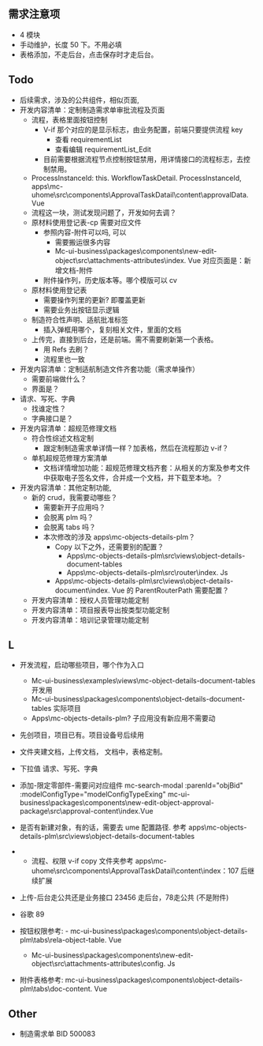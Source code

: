 



## 需求注意项
-  4 模块
- 手动维护，长度 50 下。不用必填
- 表格添加，不走后台，点击保存时才走后台。


## Todo
- 后续需求，涉及的公共组件，相似页面,
- 开发内容清单：定制制造需求单审批流程及页面
	- 流程，表格里面按钮控制
		- V-if 那个对应的是显示标志，由业务配置，前端只要提供流程 key 
			- 查看 requirementList
			- 查看编辑 requirementList_Edit
		- 目前需要根据流程节点控制按钮禁用，用详情接口的流程标志，去控制禁用。
	- ProcessInstanceId: this. WorkflowTaskDetail. ProcessInstanceId,        apps\mc-uhome\src\components\ApprovalTaskDatail\content\approvalData. Vue
	- 流程这一块，测试发现问题了，开发如何去调？
	- 原材料使用登记表-cp 需要对应文件
		- 参照内容-附件可以吗,  可以
			- 需要搬运很多内容
			- Mc-ui-business\packages\components\new-edit-object\src\attachments-attributes\index. Vue   对应页面是：新增文档-附件
		- 附件操作列，历史版本等。哪个模版可以 cv
	- 原材料使用登记表
		- 需要操作列里的更新? 即覆盖更新
		- 需要业务出按钮显示逻辑
	- 制造符合性声明、适航批准标签
		- 插入弹框用哪个，复刻相关文件，里面的文档
	- 上传完，直接到后台，还是前端。需不需要刷新第一个表格。
		- 用 Refs 去刷？
		- 流程里也一致
- 开发内容清单：定制适航制造文件齐套功能（需求单操作）
	- 需要前端做什么？
	- 界面是？
- 请求、写死、字典
	- 找谁定性？
	- 字典接口是？
- 开发内容清单：超规范修理文档
	- 符合性综述文档定制
		- 跟定制制造需求单详情一样？加表格，然后在流程那边 v-if？
	- 单机超规范修理方案清单
		- 文档详情增加功能：超规范修理文档齐套：从相关的方案及参考文件中获取电子签名文件，合并成一个文档，并下载至本地。？
- 开发内容清单：其他定制功能,
	- 新的 crud，我需要动哪些？
		- 需要新开子应用吗？
		- 会脱离 plm 吗？
		- 会脱离 tabs 吗？
		- 本次修改的涉及  apps\mc-objects-details-plm？
			- Copy  以下之外，还需要别的配置？
				- Apps\mc-objects-details-plm\src\views\object-details-document-tables 
				- Apps\mc-objects-details-plm\src\router\index. Js
			- Apps\mc-objects-details-plm\src\views\object-details-document\index. Vue  的 ParentRouterPath    需要配置？
	- 开发内容清单：授权人员管理功能定制
	- 开发内容清单：项目报表导出按类型功能定制
	- 开发内容清单：培训记录管理功能定制


## L
- 开发流程，启动哪些项目，哪个作为入口     
	- Mc-ui-business\examples\views\mc-object-details-document-tables  开发用
	- Mc-ui-business\packages\components\object-details-document-tables   实际项目
	- Apps\mc-objects-details-plm?  子应用没有新应用不需要动
- 先创项目，项目已有。项目设备号后续用
- 文件夹建文档，上传文档， 文档中，表格定制。
- 下拉值   请求、写死、字典
- 添加-限定零部件-需要问对应组件  mc-search-modal           :parenId="objBid"    :modelConfigType="modelConfigTypeExing"       mc-ui-business\packages\components\new-edit-object-approval-package\src\approval-content\index.Vue
- 是否有新建对象，有的话，需要去 ume 配置路径. 参考  apps\mc-objects-details-plm\src\views\object-details-document-tables 
- - 流程、权限  v-if  copy 文件夹参考 apps\mc-uhome\src\components\ApprovalTaskDatail\content\index：107 后继续扩展
- 上传-后台走公共还是业务接口 23456  走后台，78走公共 (不是附件)
- 谷歌 89


- 按钮权限参考: - mc-ui-business\packages\components\object-details-plm\tabs\rela-object-table. Vue
	- Mc-ui-business\packages\components\new-edit-object\src\attachments-attributes\config. Js
- 附件表格参考: mc-ui-business\packages\components\object-details-plm\tabs\doc-content. Vue



## Other
- 制造需求单 BID  500083


